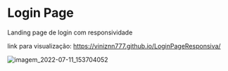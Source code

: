 # Login Page

Landing page de login com responsividade

link para visualização: https://viniznn777.github.io/LoginPageResponsiva/

![imagem_2022-07-11_153704052](https://user-images.githubusercontent.com/103951509/178334539-d7a3813c-2429-4c14-8278-917df055d398.png)
